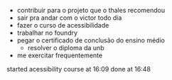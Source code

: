 - contribuir para o projeto que o thales recomendou
- sair pra andar com o victor todo dia
- fazer o curso de acessibilidade
- trabalhar no foundry
- pegar o certificado de conclusão do ensino médio
	- resolver o diploma da unb
- me exercitar frequentemente

started acessibility course at 16:09
done at 16:48